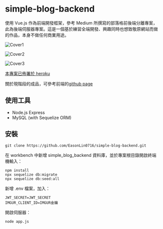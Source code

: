 # simple-blog-backend

使用 Vue.js 作為前端開發框架，參考 Medium 所撰寫的部落格前後端分離專案，此為後端伺服器專案。這是一個基於練習全端開發、興趣同時也想致敬原網站而做的作品，本身不做任何商業用途。

![Cover1](https://github.com/EasonLin0716/simple-blog-frontend/blob/master/src/assets/cover1.JPG)

![Cover2](https://github.com/EasonLin0716/simple-blog-frontend/blob/master/src/assets/cover2.JPG)

![Cover3](https://github.com/EasonLin0716/simple-blog-frontend/blob/master/src/assets/cover3.JPG)

[本專案已佈署於 heroku](https://simple-blog-backend.herokuapp.com/api/)

關於現階段的成品，可參考前端的[github page](https://easonlin0716.github.io/simple-blog-frontend/#/posts)

## 使用工具

- Node.js Express
- MySQL (with Sequelize ORM)

## 安裝

```
git clone https://github.com/EasonLin0716/simple-blog-backend.git
```

在 workbench 中新增 simple_blog_backend 資料庫，並於專案根目錄開啟終端機輸入：

```
npm install
npx sequelize db:migrate
npx sequelize db:seed:all
```

新增 .env 檔案，加入：

```
JWT_SECRET=JWT_SECRET
IMGUR_CLIENT_ID=IMGUR金鑰
```

開啟伺服器：

```
node app.js
```
